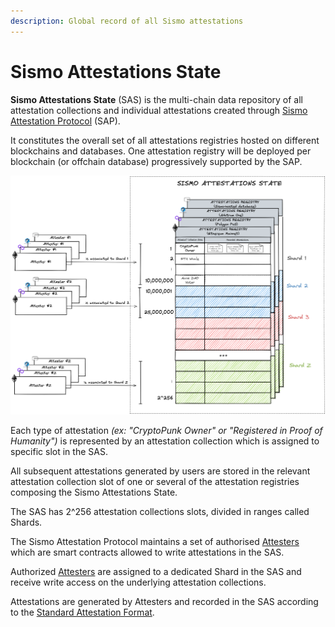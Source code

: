 ```yaml
---
description: Global record of all Sismo attestations
---
```


# Sismo Attestations State

**Sismo Attestations State** (SAS) is the multi-chain data repository of all attestation collections and individual attestations created through [Sismo Attestation Protocol](../../protocol/sismo-attestation-protocol.md) (SAP).&#x20;

It constitutes the overall set of all attestations registries hosted on different blockchains and databases. One attestation registry will be deployed per blockchain (or offchain database) progressively supported by the SAP.

![](<../../.gitbook/assets/Sismo Attestation State.png>)

Each type of attestation _(ex: "CryptoPunk Owner" or "Registered in Proof of Humanity")_ is represented by an attestation collection which is assigned to specific slot in the SAS.&#x20;

All subsequent attestations generated by users are stored in the relevant attestation collection slot of one or several of the attestation registries composing the Sismo Attestations State.

The SAS has 2^256 attestation collections slots, divided in ranges called Shards.

The Sismo Attestation Protocol maintains a set of authorised [Attesters](../../protocol/attesters.md) which are smart contracts allowed to write attestations in the SAS.&#x20;

Authorized [Attesters](../../protocol/attesters.md) are assigned to a dedicated Shard in the SAS and receive write access on the underlying attestation collections.

Attestations are generated by Attesters and recorded in the SAS according to the [Standard Attestation Format](standard-attestation-format.md).
